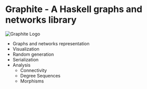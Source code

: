 # Graphite - A Haskell graphs and networks library

![Graphite Logo](https://raw.githubusercontent.com/alx741/graphite/master/logo/logo.png)

- Graphs and networks representation
- Visualization
- Random generation
- Serialization
- Analysis
    - Connectivity
    - Degree Sequences
    - Morphisms
